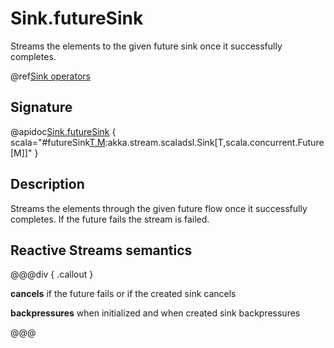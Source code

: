 # Sink.futureSink

Streams the elements to the given future sink once it successfully completes. 

@ref[Sink operators](../index.md#sink-operators)

## Signature

@apidoc[Sink.futureSink](Sink$) { scala="#futureSink[T,M](future:scala.concurrent.Future[akka.stream.scaladsl.Sink[T,M]]):akka.stream.scaladsl.Sink[T,scala.concurrent.Future[M]]" }


## Description

Streams the elements through the given future flow once it successfully completes. 
If the future fails the stream is failed.

## Reactive Streams semantics

@@@div { .callout }

**cancels** if the future fails or if the created sink cancels 

**backpressures** when initialized and when created sink backpressures

@@@


